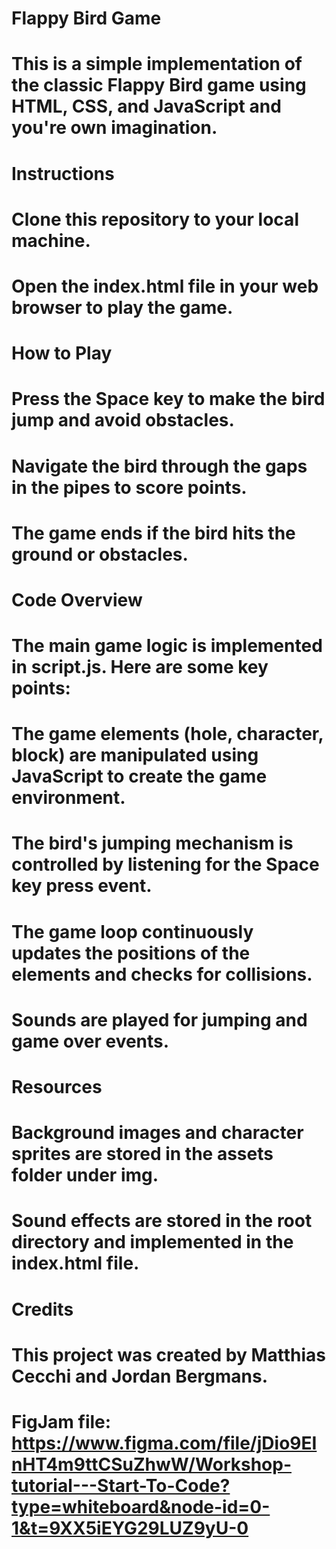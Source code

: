 # Flappy Bird Game
# This is a simple implementation of the classic Flappy Bird game using HTML, CSS, and JavaScript and you're own imagination.

# Instructions
# Clone this repository to your local machine.
# Open the index.html file in your web browser to play the game.

# How to Play
# Press the Space key to make the bird jump and avoid obstacles.
# Navigate the bird through the gaps in the pipes to score points.
# The game ends if the bird hits the ground or obstacles.

# Code Overview
# The main game logic is implemented in script.js. Here are some key points:
# The game elements (hole, character, block) are manipulated using JavaScript to create the game environment.
# The bird's jumping mechanism is controlled by listening for the Space key press event.
# The game loop continuously updates the positions of the elements and checks for collisions.
# Sounds are played for jumping and game over events.

# Resources
# Background images and character sprites are stored in the assets folder under img.
# Sound effects are stored in the root directory and implemented in the index.html file.

# Credits
# This project was created by Matthias Cecchi and Jordan Bergmans.


# FigJam file: https://www.figma.com/file/jDio9EInHT4m9ttCSuZhwW/Workshop-tutorial---Start-To-Code?type=whiteboard&node-id=0-1&t=9XX5iEYG29LUZ9yU-0